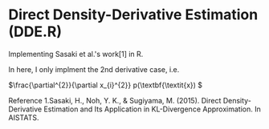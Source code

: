 # Direct Density-Derivative Estimation (DDE.R)
Implementing Sasaki et al.'s work[1] in R.

In here, I only implment the 2nd derivative case, i.e.


$\frac{\partial^{2}}{\partial x_{i}^{2}} p(\textbf{\textit{x}) $


Reference
 1.Sasaki, H., Noh, Y. K., & Sugiyama, M. (2015). Direct Density-Derivative Estimation and Its Application in KL-Divergence Approximation. In AISTATS.
